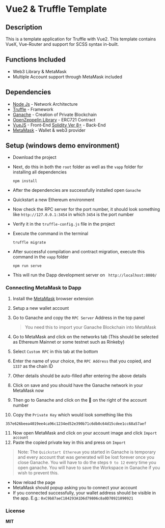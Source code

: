 # Vue2 & Truffle Template
 
## Description 
This is a template application for Truffle with Vue2. This template contains VueX, Vue-Router and support for SCSS syntax in-built.

## Functions Included 
- Web3 Library & MetaMask  
- Multiple Account support through MetaMask included 
 

## Dependencies 
- [Node Js](https://nodejs.org/en/download/) - Network Architecture
- [Truffle](https://www.trufflesuite.com/truffle) - Framework
- [Ganache](https://www.trufflesuite.com/ganache) - Creation of Private Blockchain 
- [OpenZeppelin Library](https://github.com/OpenZeppelin/openzeppelin-contracts) - ERC721 Contract 
- [VueJS](https://vuejs.org/) - Front-End 
  [Solidity Ver 8+](https://docs.soliditylang.org/en/v0.8.4/) - Back-End 
- [MetaMask](https://metamask.io/download) - Wallet & web3 provider 

## Setup (windows demo environment) 
 
- Download the project 
- Next, do this in both the `root` folder as well as the `vapp` folder  for installing all dependencies

  ```
  npm install
  ```
- After the dependencies are successfully installed open `Ganache`
- Quickstart a new Ethereum environment 
- Now check the RPC server for the port number, it should look something like `http://127.0.0.1:3454` in which `3454` is the port number
- Verify it in the `truffle-config.js` file in the project 
- Execute the command in the terminal 

  ```
  truffle migrate
  ```
- After successful compilation and contract migration, execute this command in the `vapp` folder
  
  ```
  npm run serve
  ```
- This will run the Dapp development server on ` http://localhost:8080/` 

### Connecting MetaMask to Dapp 
1. Install the [MetaMask](https://metamask.io/download) browser extension
2. Setup a new wallet account
3. Go to Ganache and copy the `RPC Server` Address in the top panel

   > You need this to import your Ganache Blockchain into MetaMask
4. Go to MetaMask and click on the networks tab (This should be selected as Ethereum Mainnet or some testnet such as Rinkeby)
5. Select `Custom RPC` in this tab at the bottom
6. Enter the name of your choice, the `RPC Address` that you copied, and `1337` as the chain ID
7. Other details should be auto-filled after entering the above details
8. Click on save and you should have the Ganache network in your MetaMask now
9. Then go to Ganache and click on the 🔑  on the right of the account number
10. Copy the `Private Key` which would look something like this 
  ```
  357e626beea4019ee4ca96c1234ed52e390b71c6db0c64d15cdee1cc68a57aef
  ```
11. Now open MetaMask and click on your account image and click `Import account`
12. Paste the copied private key in this and press on `Import`
 > Note: The `Quickstart Ethereum` you started in Ganache is temporary and every account that was generated will be lost forever once you close Ganache. You will have to do the steps `9 to 12` every time you open ganache. You will have to save the Workspace in Ganache if you wish to prevent this.
- Now reload the page
- MetaMask should popup asking you to connect your account
- If you connected successfully, your wallet address should be visible in the app. E.g.: `0xC9b87aeC184293A1D6d79806c8a0D70921090921`

### License
**MIT**

